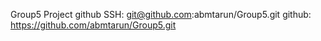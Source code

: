 Group5 Project
github SSH: git@github.com:abmtarun/Group5.git
github: https://github.com/abmtarun/Group5.git